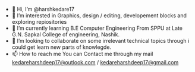 - 👋 Hi, I’m @harshkedare17
- 👀 I’m interested in Graphics, design / editing, developement blocks and exploring repiositories
- 🌱 I’m currently learning B.E Computer Engineering From SPPU at Late G.N. Sapkal College of engineering, Nashik.
- 💞️ I’m looking to collaborate on some irrelevant technical topics through i could get learn new parts of knowlegde.
- 📫 How to reach me You can Contact me through my mail kedareharshdeep17@outlook.com / kedareharshdeep17@gmail.com

<!---
harshkedare17/harshkedare17 is a ✨ special ✨ repository because its `README.md` (this file) appears on your GitHub profile.
You can click the Preview link to take a look at your changes.
--->
